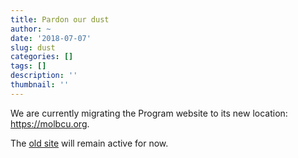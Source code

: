 ```yaml
---
title: Pardon our dust
author: ~
date: '2018-07-07'
slug: dust
categories: []
tags: []
description: ''
thumbnail: ''
---
```


We are currently migrating the Program website to its new location: https://molbcu.org.

The [old site](http://www.ucdenver.edu/academics/colleges/medicalschool/programs/Molbio/Pages/Home.aspx) will remain active for now.